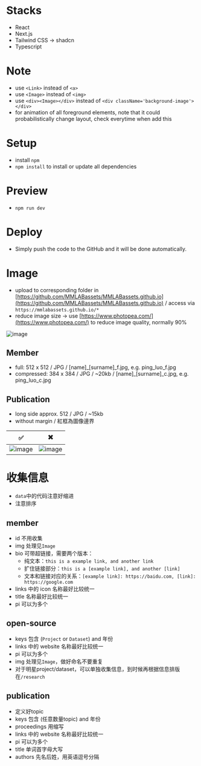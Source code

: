 # Stacks
- React
- Next.js
- Tailwind CSS -> shadcn
- Typescript

# Note
- use ```<Link>``` instead of ```<a>```
- use ```<Image>``` instead of ```<img>```
- use ```<div><Image></div>``` instead of ```<div className='background-image'></div>```
- <FadeIn> for animation of all foreground elements, note that it could probabilistically change layout, check everytime when add this

# Setup
- install ```npm```
- ```npm install``` to install or update all dependencies

# Preview
- ```npm run dev```

# Deploy
- Simply push the code to the GitHub and it will be done automatically.

# Image
- upload to corresponding folder in [https://github.com/MMLABassets/MMLABassets.github.io](https://github.com/MMLABassets/MMLABassets.github.io) / access via ```https://mmlabassets.github.io/*```
- reduce image size -> use [https://www.photopea.com/](https://www.photopea.com/) to reduce image quality, normally 90%

![image](https://github.com/user-attachments/assets/2d0062bf-65ea-44f5-9511-b4a3b649998a)

## Member
- full: 512 x 512 / JPG / [name]_[surname]_f.jpg, e.g. ping_luo_f.jpg
- compressed: 384 x 384 / JPG / ~20kb / [name]_[surname]_c.jpg, e.g. ping_luo_c.jpg

## Publication
- long side approx. 512 / JPG / ~15kb
- without margin / 紅框為圖像邊界
  
| ✅ | ✖️ |
|---|---|
| ![image](https://github.com/user-attachments/assets/96c2db29-e206-4850-b956-6f47a460c5a0) | ![image](https://github.com/user-attachments/assets/6a649dfe-3211-48ec-bcfa-d974db25c23d) |

# 收集信息
- ```data```中的代码注意好缩进
- 注意排序
## member
- id 不用收集
- img 处理见```Image```
- bio 可带超链接，需要两个版本：
    - 纯文本：```this is a example link, and another link```
    - 扩住链接部分：```this is a [example link], and another [link]```
    - 文本和链接对应的关系：```[example link]: https://baidu.com, [link]: https://google.com```
- links 中的 icon 名称最好比较统一
- title 名称最好比较统一
- pi 可以为多个
## open-source
- keys 包含 (```Project``` or ```Dataset```) and 年份
- links 中的 website 名称最好比较统一
- pi 可以为多个
- img 处理见```Image```，做好命名不要重复
- 对于明星project/dataset，可以单独收集信息，到时候再根据信息排版在```/research```
## publication
- 定义好topic
- keys 包含 (任意数量topic) and 年份
- proceedings 用缩写
- links 中的 website 名称最好比较统一
- pi 可以为多个
- title 单词首字母大写
- authors 先名后姓，用英语逗号分隔
